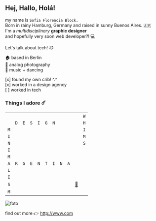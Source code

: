<h2> Hej, Hallo, Holá! </h3>

my name is ```Sofia Florencia Block.```  <br> Born in rainy Hamburg, Germany and raised in sunny Buenos Aires. 🇦🇷 <br>
I'm a *_multidisciplinary_* **graphic designer** <br>
and hopefully very soon web developer?! 💻  <br> 

Let's talk about tech! :D

🏠 based in Berlin <br>
💞 analog photography <br>
💃 music + dancing 

[x] found my own crib! ^.^ <br>
[x] worked in a design agency <br>
[ ] worked in tech <br>

<h3>Things I adore ☄️</h3>

| | | | | | || || | |
| - | - | - | - | - | - | - | - | - | - | - |
| | | | | | | | | | |`W`|
| |`D`|`E`|`S`|`I`|`G`|`N`| | | |`H`|
|`M`| | | | | | | | | |`I`|
|`I`| | | | | | | | | |`M`|
|`N`| | | | | | | | | |`S`|
|`I`| | | | | | | | | | |
|`M`| | | | | | | | | | |
|`A`|`R`|`G`|`E`|`N`|`T`|`I`|`N`|`A`| | |
|`L`| | | | | | | | | | |
|`I`| | | | | | | | | | |
|`S`| | | | | | | | |[📸](https://www.instagram.com/fleurfromtheblock/)| |
|`M`| | | | | | | | | | |


![foto](https://images.pexels.com/photos/2983214/pexels-photo-2983214.jpeg?auto=compress&cs=tinysrgb&w=1260&h=750&dpr=1)

find out more 👉 <http://www.com>

